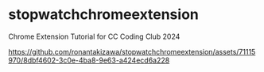 # stopwatchchromeextension
Chrome Extension Tutorial for CC Coding Club 2024



https://github.com/ronantakizawa/stopwatchchromeextension/assets/71115970/8dbf4602-3c0e-4ba8-9e63-a424ecd6a228

